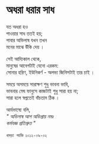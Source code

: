 # অধরা ধরার সাধ

যত অধরা হও  
পাওয়ার সাধ ততই হয়;  
পাবার অভিলাষ যখন তখন  
মনের মাঝে উঁকি দেয় ।  

সেই আদ্যিকাল থেকে,  
মানুষের আবেগটাই যেনো এরকম:  
সোনার হরিণ, ইউনিকর্ণ - অলভ্য জিনিসটাই তার চাই ।  

সময়ে অসময়ে সারাক্ষণ শুধু ভাবনা ভাবি,  
ভাবনার মেঘ ফানুসে কাজটাই শুধু সারা হয় না;  
সারা হলে স্বপ্নতেই বাঁচতাম ঠিক ।  

আর্যভাষ্যে বলি,  
_" অভিলাষ আশ অভিপ্রায় নমঃ  
কর্মযজ্ঞ প্রতিশ্রুত "_

`খসড়া পংক্তি` `২০১২-০৯-০২`
